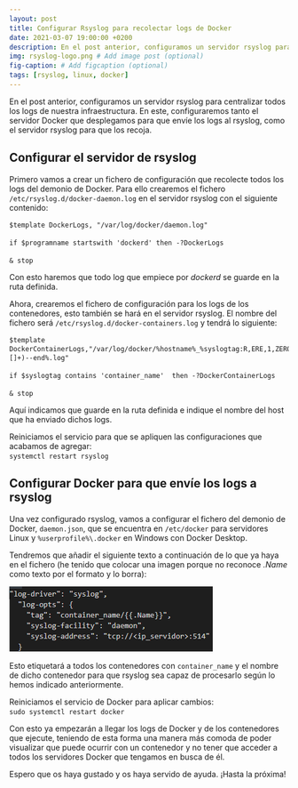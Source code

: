 ```yaml
---
layout: post
title: Configurar Rsyslog para recolectar logs de Docker
date: 2021-03-07 19:00:00 +0200
description: En el post anterior, configuramos un servidor rsyslog para centralizar todos los logs de nuestra infraestructura. # Add post description (optional)
img: rsyslog-logo.png # Add image post (optional)
fig-caption: # Add figcaption (optional)
tags: [rsyslog, linux, docker]
---
```


En el post anterior, configuramos un servidor rsyslog para centralizar todos los logs de nuestra infraestructura. En este, configuraremos tanto el servidor Docker que desplegamos para que envíe los logs al rsyslog, como el servidor rsyslog para que los recoja.

## Configurar el servidor de rsyslog 

Primero vamos a crear un fichero de configuración que recolecte todos los logs del demonio de Docker. Para ello crearemos el fichero `/etc/rsyslog.d/docker-daemon.log` en el servidor rsyslog con el siguiente contenido:

```text
$template DockerLogs, "/var/log/docker/daemon.log"

if $programname startswith 'dockerd' then -?DockerLogs

& stop
```

Con esto haremos que todo log que empiece por _dockerd_ se guarde en la ruta definida.

Ahora, crearemos el fichero de configuración para los logs de los contenedores, esto también se hará en el servidor rsyslog. El nombre del fichero será `/etc/rsyslog.d/docker-containers.log` y tendrá lo siguiente:

```text
$template DockerContainerLogs,"/var/log/docker/%hostname%_%syslogtag:R,ERE,1,ZERO:.*container_name/([^\[]+)--end%.log"

if $syslogtag contains 'container_name'  then -?DockerContainerLogs

& stop
```

Aquí indicamos que guarde en la ruta definida e indique el nombre del host que ha enviado dichos logs.

Reiniciamos el servicio para que se apliquen las configuraciones que acabamos de agregar:  
`systemctl restart rsyslog`

## Configurar Docker para que envíe los logs a rsyslog

Una vez configurado rsyslog, vamos a configurar el fichero del demonio de Docker, `daemon.json`, que se encuentra en `/etc/docker` para servidores Linux y `%userprofile%\.docker` en Windows con Docker Desktop.

Tendremos que añadir el siguiente texto a continuación de lo que ya haya en el fichero (he tenido que colocar una imagen porque no reconoce _.Name_ como texto por el formato y lo borra):

![dockerrsyslog](..\assets\img\dockerrsyslog.png)

Esto etiquetará a todos los contenedores con `container_name` y el nombre de dicho contenedor para que rsyslog sea capaz de procesarlo según lo hemos indicado anteriormente.

Reiniciamos el servicio de Docker para aplicar cambios:  
`sudo systemctl restart docker`

Con esto ya empezarán a llegar los logs de Docker y de los contenedores que ejecute, teniendo de esta forma una manera más comoda de poder visualizar que puede ocurrir con un contenedor y no tener que acceder a todos los servidores Docker que tengamos en busca de él.

Espero que os haya gustado y os haya servido de ayuda. ¡Hasta la próxima!
